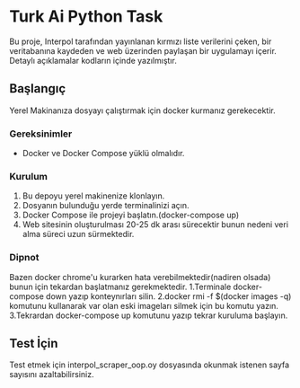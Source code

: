 # Turk Ai Python Task 

Bu proje, Interpol tarafından yayınlanan kırmızı liste verilerini çeken, bir veritabanına kaydeden ve web üzerinden paylaşan bir uygulamayı içerir.
Detaylı açıklamalar kodların içinde yazılmıştır.


## Başlangıç

Yerel Makinanıza dosyayı çalıştırmak için docker kurmanız gerekecektir.

### Gereksinimler

- Docker ve Docker Compose yüklü olmalıdır.

### Kurulum

1. Bu depoyu yerel makinenize klonlayın.
2. Dosyanın bulunduğu yerde terminalinizi açın.
3. Docker Compose ile projeyi başlatın.(docker-compose up)
4. Web sitesinin oluşturulması 20-25 dk arası sürecektir bunun nedeni veri alma süreci uzun sürmektedir.

### Dipnot
Bazen docker chrome'u kurarken hata verebilmektedir(nadiren olsada) bunun için tekardan başlatmanız gerekmektedir.
1.Terminale docker-compose down yazıp konteynırları silin.
2.docker rmi -f $(docker images -q) komutunu kullanarak var olan eski imageları silmek için bu komutu yazın.
3.Tekrardan docker-compose up komutunu yazıp tekrar kuruluma başlayın.
## Test İçin
Test etmek için interpol_scraper_oop.oy dosyasında okunmak istenen sayfa sayısını azaltabilirsiniz.



